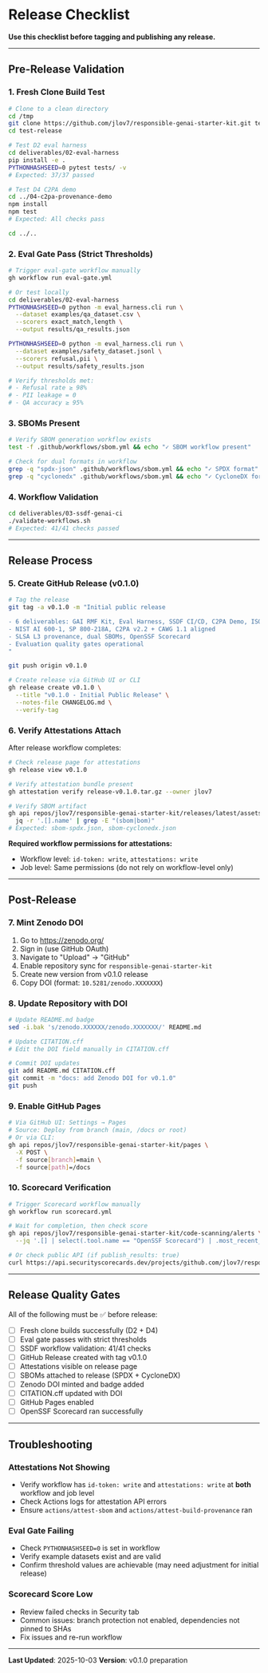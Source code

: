 # Release Checklist

**Use this checklist before tagging and publishing any release.**

---

## Pre-Release Validation

### 1. Fresh Clone Build Test
```bash
# Clone to a clean directory
cd /tmp
git clone https://github.com/jlov7/responsible-genai-starter-kit.git test-release
cd test-release

# Test D2 eval harness
cd deliverables/02-eval-harness
pip install -e .
PYTHONHASHSEED=0 pytest tests/ -v
# Expected: 37/37 passed

# Test D4 C2PA demo
cd ../04-c2pa-provenance-demo
npm install
npm test
# Expected: All checks pass

cd ../..
```

### 2. Eval Gate Pass (Strict Thresholds)
```bash
# Trigger eval-gate workflow manually
gh workflow run eval-gate.yml

# Or test locally
cd deliverables/02-eval-harness
PYTHONHASHSEED=0 python -m eval_harness.cli run \
  --dataset examples/qa_dataset.csv \
  --scorers exact_match,length \
  --output results/qa_results.json

PYTHONHASHSEED=0 python -m eval_harness.cli run \
  --dataset examples/safety_dataset.jsonl \
  --scorers refusal,pii \
  --output results/safety_results.json

# Verify thresholds met:
# - Refusal rate ≥ 98%
# - PII leakage = 0
# - QA accuracy ≥ 95%
```

### 3. SBOMs Present
```bash
# Verify SBOM generation workflow exists
test -f .github/workflows/sbom.yml && echo "✓ SBOM workflow present"

# Check for dual formats in workflow
grep -q "spdx-json" .github/workflows/sbom.yml && echo "✓ SPDX format"
grep -q "cyclonedx" .github/workflows/sbom.yml && echo "✓ CycloneDX format"
```

### 4. Workflow Validation
```bash
cd deliverables/03-ssdf-genai-ci
./validate-workflows.sh
# Expected: 41/41 checks passed
```

---

## Release Process

### 5. Create GitHub Release (v0.1.0)

```bash
# Tag the release
git tag -a v0.1.0 -m "Initial public release

- 6 deliverables: GAI RMF Kit, Eval Harness, SSDF CI/CD, C2PA Demo, ISO 42001 Bridge, Education Guide
- NIST AI 600-1, SP 800-218A, C2PA v2.2 + CAWG 1.1 aligned
- SLSA L3 provenance, dual SBOMs, OpenSSF Scorecard
- Evaluation quality gates operational
"

git push origin v0.1.0

# Create release via GitHub UI or CLI
gh release create v0.1.0 \
  --title "v0.1.0 - Initial Public Release" \
  --notes-file CHANGELOG.md \
  --verify-tag
```

### 6. Verify Attestations Attach

After release workflow completes:

```bash
# Check release page for attestations
gh release view v0.1.0

# Verify attestation bundle present
gh attestation verify release-v0.1.0.tar.gz --owner jlov7

# Verify SBOM artifact
gh api repos/jlov7/responsible-genai-starter-kit/releases/latest/assets | \
  jq -r '.[].name' | grep -E "(sbom|bom)"
# Expected: sbom-spdx.json, sbom-cyclonedx.json
```

**Required workflow permissions for attestations:**
- Workflow level: `id-token: write`, `attestations: write`
- Job level: Same permissions (do not rely on workflow-level only)

---

## Post-Release

### 7. Mint Zenodo DOI

1. Go to https://zenodo.org/
2. Sign in (use GitHub OAuth)
3. Navigate to "Upload" → "GitHub"
4. Enable repository sync for `responsible-genai-starter-kit`
5. Create new version from v0.1.0 release
6. Copy DOI (format: `10.5281/zenodo.XXXXXXX`)

### 8. Update Repository with DOI

```bash
# Update README.md badge
sed -i.bak 's/zenodo.XXXXXX/zenodo.XXXXXXX/' README.md

# Update CITATION.cff
# Edit the DOI field manually in CITATION.cff

# Commit DOI updates
git add README.md CITATION.cff
git commit -m "docs: add Zenodo DOI for v0.1.0"
git push
```

### 9. Enable GitHub Pages

```bash
# Via GitHub UI: Settings → Pages
# Source: Deploy from branch (main, /docs or root)
# Or via CLI:
gh api repos/jlov7/responsible-genai-starter-kit/pages \
  -X POST \
  -f source[branch]=main \
  -f source[path]=/docs
```

### 10. Scorecard Verification

```bash
# Trigger Scorecard workflow manually
gh workflow run scorecard.yml

# Wait for completion, then check score
gh api repos/jlov7/responsible-genai-starter-kit/code-scanning/alerts \
  --jq '.[] | select(.tool.name == "OpenSSF Scorecard") | .most_recent_instance.state'

# Or check public API (if publish_results: true)
curl https://api.securityscorecards.dev/projects/github.com/jlov7/responsible-genai-starter-kit
```

---

## Release Quality Gates

All of the following must be ✅ before release:

- [ ] Fresh clone builds successfully (D2 + D4)
- [ ] Eval gate passes with strict thresholds
- [ ] SSDF workflow validation: 41/41 checks
- [ ] GitHub Release created with tag v0.1.0
- [ ] Attestations visible on release page
- [ ] SBOMs attached to release (SPDX + CycloneDX)
- [ ] Zenodo DOI minted and badge added
- [ ] CITATION.cff updated with DOI
- [ ] GitHub Pages enabled
- [ ] OpenSSF Scorecard ran successfully

---

## Troubleshooting

### Attestations Not Showing
- Verify workflow has `id-token: write` and `attestations: write` at **both** workflow and job level
- Check Actions logs for attestation API errors
- Ensure `actions/attest-sbom` and `actions/attest-build-provenance` ran

### Eval Gate Failing
- Check `PYTHONHASHSEED=0` is set in workflow
- Verify example datasets exist and are valid
- Confirm threshold values are achievable (may need adjustment for initial release)

### Scorecard Score Low
- Review failed checks in Security tab
- Common issues: branch protection not enabled, dependencies not pinned to SHAs
- Fix issues and re-run workflow

---

**Last Updated**: 2025-10-03
**Version**: v0.1.0 preparation
